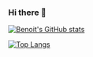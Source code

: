### Hi there 👋

[![Benoit's GitHub stats](https://github-readme-stats.vercel.app/api?username=Gus-The-Forklift-Driver)](https://github.com/anuraghazra/github-readme-stats&theme=merko)

[![Top Langs](https://github-readme-stats.vercel.app/api/top-langs/?username=Gus-The-Forklift-Driver&layout=compact)](https://github.com/anuraghazra/github-readme-stats)

<!--
**Gus-The-Forklift-Driver/Gus-The-Forklift-Driver** is a ✨ _special_ ✨ repository because its `README.md` (this file) appears on your GitHub profile.

Here are some ideas to get you started:

- 🔭 I’m currently working on ...
- 🌱 I’m currently learning ...
- 👯 I’m looking to collaborate on ...
- 🤔 I’m looking for help with ...
- 💬 Ask me about ...
- 📫 How to reach me: ...
- 😄 Pronouns: ...
- ⚡ Fun fact: ...
-->
